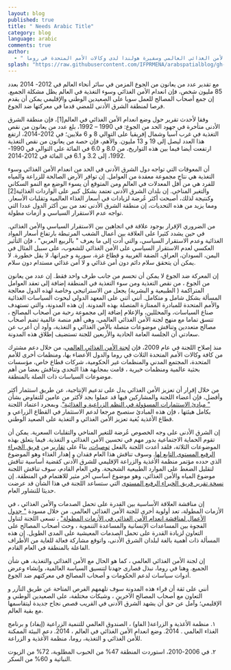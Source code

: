 ```yaml
---
layout: blog
published: true
title: " Needs Arabic Title"
category: blog
language: arabic
comments: true
author: 
  - " جيردا  فيربيرج – رئيسة لجنة الأمن الغذائي العالمي وسفيرة هولندا لدى وكالات الأمم المتحدة في روما. "
splash: "https://raw.githubusercontent.com/IFPRMENA/arabspatialblog/gh-pages/img/blog/Verburg.jpg"
---
```


مع تقدير عدد من يعانون من الجوع المزمن في سائر أنحاء العالم في  2012- 2014 بعدد 85 مليون شخص، فإن انعدام الأمن الغذائي وسوء التغذية في العالم يظل مشكلة الجميع. إن جمع أصحاب المصالح للعمل سويا على الصعيدين الوطني والإقليمي يمكن أن يقدم فرصا لمنطقة الشرق الأدنى للمضي  قدما في معركتها ضد الجوع.

<!-- more -->

وفقا لأحدث تقرير حول وضع انعدام الأمن الغذائي في العالم[1]، فإن منطقة الشرق الأدنى متأخرة  في جهود الحد من الجوع: في 1990 – 1992، بلغ عدد من يعانون من نقص التغذية في غرب آسيا وشمال إفريقيا على التوالي 8 و 6 ملايين؛ في 2012-2014، ارتفع هذا العدد ليصل إلى 19 و 13 مليون. والأهم، فإن حصة من يعانون من نقص التغذية ارتفعت أيضا فيما بين هذه التواريخ، من 8.0 و 6.0 في المائة على التوالي في 1990-1992، إلى 3.2 و 6.1 في المائة في 2012-2014. 

أن المعوقات التي تواجه دول الشرق الأدنى في الحد من انعدام الأمن الغذائي وسوء التغذية هي نتاج مجموعة معقدة من العوامل. إن توافر الأرض الصالحة للزراعة والمياه للفرد هي من أقل المعدلات في العالم ومن المتوقع أن يسوء الوضع مع النمو السكاني     والتغير المناخي. إن بلدان الشرق الأدنى تعتمد بشكل كبير على الواردات الغذائية[2]  وكنتيجة لذلك، أصبحت أكثر عُرضة لزيادات في أسعار الغذاء العالمية وتقلبات الأسعار. ومما يزيد من هذه التحديات، إن منطقة الشرق الأدنى تعد من بين أكثر الدول عددا التي تواجه عدم الاستقرار السياسي و أزمات مطولة.

من الضروري الإقرار بوجود علاقة في اتجاهين بين الاستقرار السياسي والأمن الغذائي. في حين يشدد كثيرا على العلاقة بين أعمال الشغب المرتبطة بارتفاع أسعار المواد الغذائية وعدم الاستقرار السياسي، والتي أدت إلى ما يعرف " بالربيع العربي" ، فإن التأثير العكسي لعدم الاستقرار السياسي على الأمن الغذائي للشعوب، على سبيل المثال في اليمن، السودان، العراق، الضفة الغربية و قطاع غزة، سورية و جيرانها، لا يقل خطورة. لا يمكن أن يتحقق سلام دائم دون أمن غذائي و لا أمن غذائي مستدام دون سلام.  

إن المعركة ضد الجوع لا يمكن أن تحسم من جانب طرف واحد فقط. إن عدد من يعانون من الجوع ، من نقص التغذية ومن سوء التغذية في المنطقة إضافة إلى تعقد العوامل المتراكمة ( الطبيعية و البشرية) يجعل من الاستراتيجي وخاصة لهذه الدول معالجة المسألة بشكل شامل و متكامل. أنني أثني على المعهد الدولي لبحوث السياسات الغذائية والأمم المتحدة للمبادرة الممتازة المتصلة بهذه المدونة. إن هذه المدونة، والتي تستهدف صناع السياسات، والمحللين، والإعلام إضافة إلى مجموعة رحبة من أصحاب المصالح ، تتسق تماما مع منهج لجنة الأمن الغذائي العالمي، وهي أهم منصة عالمية تضم أصحاب مصالح متعددين وتناقش موضوعات متصلة بالأمن الغذائي و التغذية، وأود أن أعرب عن سعادتي أن الجلسة العامة الحادية والأربعين للجنة تستضيف إطلاق هذه المدونة. 

 منذ إصلاح اللجنة في عام 2009، فإن [لجنة الأمن الغذائي العالمي](http://www.fao.org/cfs/cfs-home/ar/)، من خلال دعم مشترك من كافة وكالات الأمم المتحدة الثلاث في روما والدول الأعضاء بها، ومنظمات أخرى للأمم المتحدة، المجتمع المدني والمنظمات غير الحكومية، شركات قطاع خاص، مؤسسات بحثية عالمية ومنظمات خيرية ، قامت بمجابهة هذا التحدي وتناقش بعضا من أهم موضوعات السياسات ذات الصلة بالمنطقة.
 
من خلال إقرار أن تعزيز الأمن الغذائي يدل على تدعيم الإنتاجية، عن طريق استثمار أكثر وأفضل، فإن أعضاء اللجنة والمشاركين فيها قد عملوا بجد لأكثر من عامين للتفاوض بشأن [" مبادئ الاستثمارات المسؤولة في النظم الزراعية و الغذائية"](http://www.fao.org/cfs/cfs-home/resaginv/ar/). وبمجرد اعتماد اللجنة بكامل هيئتها ، فإن هذه المبادئ ستصبح مرجعا لدعم الاستثمار في القطاع الزراعي و قطاع الأغذية بُغية تعزيز الأمن الغذائي و التغذية على الصعيد الوطني.

إن الشرق الأدنى على وجه الخصوص عُرضة للتغير المناخي والتقلبات السعرية. يمكن أن تقوم الحماية الاجتماعية بدور مهم في تحسين الأمن الغذائي و التغذية. فيما يتعلق بهذه الموضوعات الثلاثة، فلقد أعدت اللجنة بالفعل [توصيات،](http://www.fao.org/cfs/cfs-home/downloads/ar/) بناءً على [تقارير](http://www.fao.org/cfs/cfs-hlpe/reports/ar/) من [فريق الخبراء الرفيع المستوى التابع لها](http://www.fao.org/cfs/cfs-hlpe/ar/).  وسوف تناقش هذا العام فقدان و إهدار الغذاء وهو الموضوع الذي حدده مؤتمر منظمة الأغذية    والزراعة الإقليمي للشرق الأدنى كقضية أساسية تناقش لتقليل الضغط على الموارد الطبيعية الشحيحة. وفي العام القادم، سوف تناقش اللجنة موضوع المياه والأمن الغذائي، وهو موضوع أساسي آخر مثير للاهتمام في المنطقة. إن [نسخة تقرير فريق الخبراء الرفيع المستوى](http://www.fao.org/cfs/cfs-hlpe/ar/) التي ستساعد اللجنة في هذا الشأن قد عرضت حديثا للتشاور العام.
 
إن مناقشة العلاقة الأساسية بين القدرة على تحمل الصدمات والأمن الغذائي ، في الأزمات المطولة، تعد أولوية أخرى للجنة الأمن الغذائي العالمي. من خلال مسودة [" جدول الأعمال لمناقشة انعدام الأمن الغذائي في الأزمات المطولة"](http://www.fao.org/cfs/cfs-home/cfs-fipc/ar/) ، تسعى اللجنة لتناول الفجوة بين المساعدات الإنسانية والمساعدة التنموية ، وحث أصحاب المصالح على التعاون لزيادة القدرة على تحمل الصدمات المعيشية على المدى الطويل. إن هذه المسألة ذات أهمية بالغة لبلدان الشرق الأدنى، واتوقع مشاركة فعالة للغاية من الأطراف الفاعلة بالمنطقة في العام القادم.

إن لجنة الأمن الغذائي العالمي ، كما هو الحال مع الأمن الغذائي والتغذية، هي شأن الجميع. وهنا في روما، نبذل قصارى جهدنا لتنسيق السياسة العالمية، وإنشاء وعرض أدوات سياسات لدعم الحكومات و أصحاب المصالح في معركتهم ضد الجوع.

أنني على ثقة أن قراء هذه المدونة سوف تلهمهم الفرص المتاحة عن طريق التآزر و التعاون مع أصحاب المصالح الآخرين ، وشبكات مختلفة، على الصعيدين الوطني و الإقليمي؛ وآمل عن حق أن يشهد الشرق الأدنى في القريب قصص نجاح جديدة ليتقاسمها مع بقية العالم.

١. منظمة الأغذية و الزراعة( الفاو) ، الصندوق العالمي للتنمية الزراعية (إيفاد) و برنامج الغذاء العالمي . 2014. وضع انعدام الأمن الغذائي في العالم ، 2014. دعم البيئة الممكنة للأمن الغذائي و التغذية، روما، منظمة الأغذية و الزراعة.

٢. في 2006-2010، استوردت المنطقة 47%  من الحبوب المطلوبة، 72% من الزيوت النباتية و 60% من السكر.